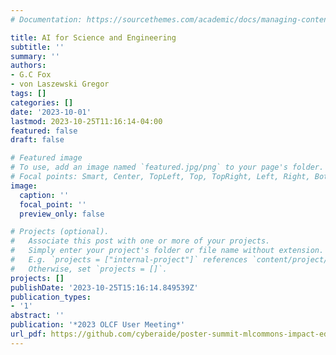 ```yaml
---
# Documentation: https://sourcethemes.com/academic/docs/managing-content/

title: AI for Science and Engineering
subtitle: ''
summary: ''
authors:
- G.C Fox
- von Laszewski Gregor
tags: []
categories: []
date: '2023-10-01'
lastmod: 2023-10-25T11:16:14-04:00
featured: false
draft: false

# Featured image
# To use, add an image named `featured.jpg/png` to your page's folder.
# Focal points: Smart, Center, TopLeft, Top, TopRight, Left, Right, BottomLeft, Bottom, BottomRight.
image:
  caption: ''
  focal_point: ''
  preview_only: false

# Projects (optional).
#   Associate this post with one or more of your projects.
#   Simply enter your project's folder or file name without extension.
#   E.g. `projects = ["internal-project"]` references `content/project/deep-learning/index.md`.
#   Otherwise, set `projects = []`.
projects: []
publishDate: '2023-10-25T15:16:14.849539Z'
publication_types:
- '1'
abstract: ''
publication: '*2023 OLCF User Meeting*'
url_pdf: https://github.com/cyberaide/poster-summit-mlcommons-impact-education/blob/main/summit-user-meeting-bigger-fox-vonLaszewski-ai-for-science-slide.pdf
---
```

